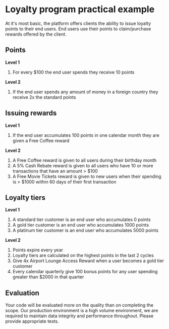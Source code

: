# Loyalty program practical example

At it's most basic, the platform offers clients the ability to issue loyalty points to their end users.
End users use their points to claim/purchase rewards offered by the client.

## Points

**Level 1**

1. For every $100 the end user spends they receive 10 points

**Level 2**

1. If the end user spends any amount of money in a foreign country they receive 2x the standard points

## Issuing rewards

**Level 1**

1. If the end user accumulates 100 points in one calendar month they are given a Free Coffee reward

**Level 2**

1. A Free Coffee reward is given to all users during their birthday month
2. A 5% Cash Rebate reward is given to all users who have 10 or more transactions that have an amount > $100
3. A Free Movie Tickets reward is given to new users when their spending is > $1000 within 60 days of their first transaction

## Loyalty tiers

**Level 1**

1. A standard tier customer is an end user who accumulates 0 points
2. A gold tier customer is an end user who accumulates 1000 points
3. A platinum tier customer is an end user who accumulates 5000 points

**Level 2**

1. Points expire every year
2. Loyalty tiers are calculated on the highest points in the last 2 cycles
2. Give 4x Airport Lounge Access Reward when a user becomes a gold tier customer
3. Every calendar quarterly give 100 bonus points for any user spending greater than $2000 in that quarter

## Evaluation

Your code will be evaluated more on the quality than on completing the scope.
Our production environment is a high volume environment, we are required to maintain data integrity and performance throughout.
Please provide appropriate tests.
